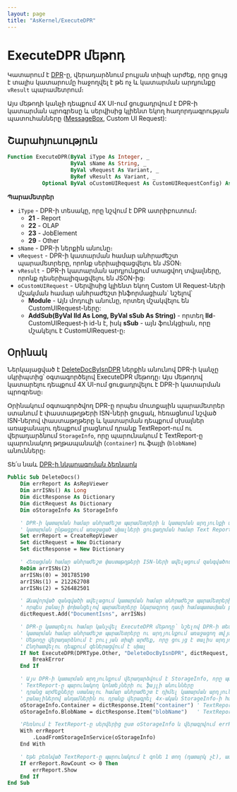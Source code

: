 ```yaml
---
layout: page
title: "AsKernel/ExecuteDPR"
---
```


# ExecuteDPR մեթոդ

Կատարում է [DPR](https://armsoft.github.io/as8x-docs/src/server_api/definitions/dpr.html)-ը, վերադարձնում բուլյան տիպի արժեք, որը ցույց է տալիս կատարումը հաջողվել է թե ոչ և կատարման արդյունքը `vResult` պարամետրում։

Այս մեթոդի կանչի դեպքում 4X UI-ում ցուցադրվում է DPR-ի կատարման պրոգրեսը և սերվիսից կլիենտ եկող հաղորդագրության պատուհանները ([MessageBox](), Custom UI Request):

## Շարահյուսություն

``` vb
Function ExecuteDPR(ByVal iType As Integer, _
                    ByVal sName As String, _
                    ByVal vRequest As Variant, _
                    ByRef vResult As Variant, _
           Optional ByVal oCustomUIRequest As CustomUIRequestConfig) As Boolean
```

**Պարամետրեր**

* `iType` - DPR-ի տեսակը, որը նշվում է DPR ատրիբուտում։
  * **21** - Report
  * **22** - OLAP
  * **23** - JobElement
  * **29** - Other
* `sName` - DPR-ի ներքին անունը։
* `vRequest` - DPR-ի կատարման համար անհրաժեշտ պարամետրերը, որոնք սերիալիզացվելու են JSON։
* `vResult` - DPR-ի կատարման արդյունքում ստացվող տվյալները, որոնք դեսերիալիզացվելու են JSON-ից։
* `oCustomUIRequest` - Սերվիսից կլիենտ եկող Custom UI Request-ների մշակման համար անհրաժեշտ ինֆորմացիան` նշելով՝
  * **Module** - Այն մոդուլի անունը, որտեղ մշակվելու են CustomUIRequest-ները:
  * **AddSub(ByVal lId As Long, ByVal sSub As String)** - որտեղ **lId**- CustomUIRequest-ի id-ն է, իսկ **sSub** - այն ֆունկցիան, որը մշակելու է CustomUIRequest-ը։

## Օրինակ

Ներկայացված է [DeleteDocByIsnDPR](https://armsoft.github.io/as8x-docs/src/server_api/examples/dpr/code.html) ներքին անունով DPR-ի կանչը սկրիպտից՝ օգտագործելով ExecuteDPR մեթոդը։
Այս մեթոդով կատարելու դեպքում 4X UI-ում ցուցադրվելու է DPR-ի կատարման պրոգրեսը։

Օրինակում օգտագործվող DPR-ը որպես մուտքային պարամետրեր ստանում է փաստաթղթԵրի ISN-ների ցուցակ, հեռացնում նշված ISN-ներով փաստաթղթերը և կատարման դեպքում սխալներ առաջանալու դեպքում լրացնում դրանք TextReport-ում ու վերադարձնում `StorageInfo`, որը պարունակում է TextReport-ը պարունակող թղթապանակի (`container`) ու ֆայլի (`blobName`) անունները։

Տե՛ս նաև
[DPR-ի նկարագրման ձեռնարկ](https://armsoft.github.io/as8x-docs/src/server_api/definitions/dpr_guide.html)

```vb
Public Sub DeleteDocs()
    Dim errReport As AsRepViewer
    Dim arrISNs() As Long
    Dim dictResponse As Dictionary
    Dim dictRequest As Dictionary
    Dim oStorageInfo As StorageInfo

    ' DPR-ի կատարման համար անհրաժեշտ պարամետրերի և կատարման արդյունքի պահման համար dictionary-ների ստեղծում,
    ' կատարման ընթացքում առաջացած սխալների ցուցադրման համար Text Report-ի ստեղծում։
    Set errReport = CreateRepViewer
    Set dictRequest = New Dictionary
    Set dictResponse = New Dictionary

    ' Հեռացման համար անհրաժեշտ փաստաթղթերի ISN-ների ավելացում զանգվածում։
    ReDim arrISNs(2)
    arrISNs(0) = 301785190
    arrISNs(1) = 212262708
    arrISNs(2) = 526482501

    ' Ձևավորված զանգվածի ավելացում կատարման համար անհրաժեշտ պարամետրերի Dictionary-ում՝ 
    ' որպես բանալի փոխանցելով պարամետրերը նկարագրող դասի համապատասխան property-ի անունը, իսկ որպես արժեք՝ ISN-ների զանգվածը։
    dictRequest.Add("DocumentIsns", arrISNs)

    ' DPR-ը կատարելու համար կանչվել ExecuteDPR մեթոդը՝ նշելով DPR-ի տեսակը, ներքին անունը,
    ' կատարման համար անհրաժեշտ պարամետրերը ու արդյունքում առաջացող տվյալների լրացման համար անհրաժեշտ dictionary-ները։
    ' Մեթոդը վերադարձնում է բուլյան տիպի արժեք, որը ցույց է տալիս արդյոք ընդհատվել է DPR-ի կանչը UI-ից
    ' Ընդհատվելու դեպքում գեներացվում է սխալ
    If Not ExecuteDPR(DPRType.Other, "DeleteDocByIsnDPR", dictRequest, dictResponse) Then
        BreakError
    End If

    ' Այս DPR-ի կատարման արդյունքում վերադարձվում է StorageInfo, որը պարունակում է փաստաթղթերի հեռացման ընթացքում առաջացած սխալներով 
    ' TextReport-ը պարունակող կոնտեյների ու ֆայլի անունները
    ' դրանց արժեքները ստանալու համար անհրաժեշտ է դիմել կատարման արդյունքը պարունակող dictResponse dictionary-ի container և blobName
    ' բանալիներով անդամներին ու դրանք վերագրել 4x-ական StorageInfo-ի համապատասխանաբար Container և BlobName դաշտերին
    oStorageInfo.Container = dictResponse.Item("container") ' TextReport-ը պարունակող թղթապանակի անունը
    oStorageInfo.BlobName = dictResponse.Item("blobName")   ' TextReport-ը պարունակող ֆայլի անունը

    'Բեռնում է TextReport-ը սերվերից ըստ oStorageInfo և վերագրվում errReport-ին
    With errReport
        .LoadFromStorageInService(oStorageInfo)
    End With

    ' Եթե բեռնված TextReport-ը պարունակում է գոնե 1 տող (դատարկ չէ), ապա այն ցուցադրվում է 4X UI-ում՝ Show մեթոդի միջոցով։
    If errReport.RowCount <> 0 Then
        errReport.Show
    End If
End Sub
```
